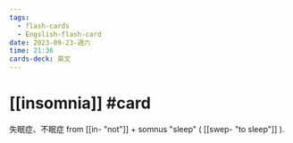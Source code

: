 ```yaml
---
tags:
  - flash-cards
  - Engslish-flash-card
date: 2023-09-23-週六
time: 21:36
cards-deck: 英文
---
```


# [[insomnia]] #card 
失眠症、不眠症
from [[in- "not"]] + somnus "sleep" ( [[swep- "to sleep"]] ).